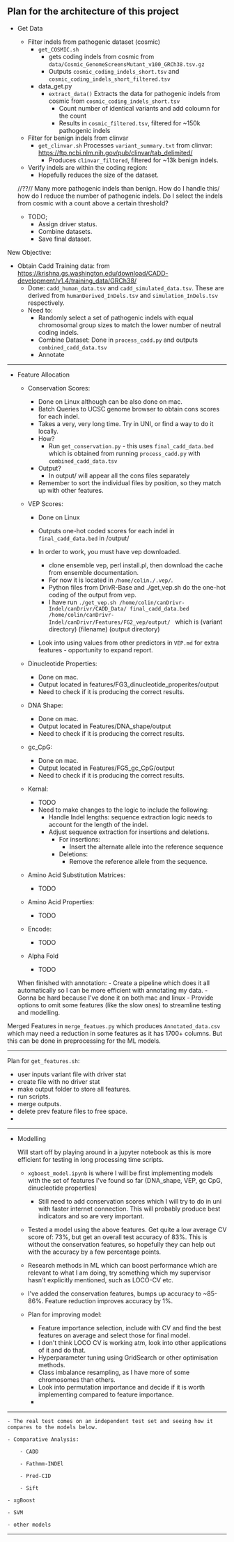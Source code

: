 

Plan for the architecture of this project
---------------------------------------------------------------------------------------

- Get Data 

    - Filter indels from pathogenic dataset (cosmic)
        - `get_COSMIC.sh`
            - gets coding indels from cosmic from `data/Cosmic_GenomeScreensMutant_v100_GRCh38.tsv.gz`
            - Outputs `cosmic_coding_indels_short.tsv` and `cosmic_coding_indels_short_filtered.tsv`
        - data_get.py 
            - `extract_data()` Extracts the data for pathogenic indels from cosmic from `cosmic_coding_indels_short.tsv`
                - Count number of identical variants and add coloumn for the count
                - Results in `cosmic_filtered.tsv`, filtered for ~150k pathogenic indels
    - Filter for benign indels from clinvar
        - `get_clinvar.sh` Processes `variant_summary.txt` from clinvar: https://ftp.ncbi.nlm.nih.gov/pub/clinvar/tab_delimited/
            - Produces `clinvar_filtered`, filtered for ~13k benign indels.
    - Verify indels are within the coding region:
        - Hopefully reduces the size of the dataset.
    
    //??// Many more pathogenic indels than benign. How do I handle this/ how do I reduce the number of pathogenic indels. Do I select the indels from cosmic with a count above a certain threshold? 

    - TODO;
        - Assign driver status.
        - Combine datasets.
        - Save final dataset.


New Objective:

- Obtain Cadd Training data: from https://krishna.gs.washington.edu/download/CADD-development/v1.4/training_data/GRCh38/ 
    - Done: `cadd_human_data.tsv` and `cadd_simulated_data.tsv`. These are derived from `humanDerived_InDels.tsv` and `simulation_InDels.tsv` respectively.
    - Need to:
        - Randomly select a set of pathogenic indels with equal chromosomal group sizes to match the lower number of neutral coding indels.
        - Combine Dataset: Done in `process_cadd.py` and outputs `combined_cadd_data.tsv`
        - Annotate

---------------------------------------------------------------------------------------
- Feature Allocation
    
    - Conservation Scores:
        - Done on Linux although can be also done on mac.
        - Batch Queries to UCSC genome browser to obtain cons scores for each indel.
        - Takes a very, very long time. Try in UNI, or find a way to do it locally.
        - How? 
            - Run `get_conservation.py` - this uses `final_cadd_data.bed` which is obtained from running `process_cadd.py` with `combined_cadd_data.tsv`
        - Output?
            - In output/ will appear all the cons files separately
        - Remember to sort the individual files by position, so they match up with other features.
    
    - VEP Scores:
        - Done on Linux
        - Outputs one-hot coded scores for each indel in `final_cadd_data.bed` in /output/
        - In order to work, you must have vep downloaded.
            - clone ensemble vep, perl install.pl, then download the cache from ensemble documentation.
            - For now it is located in `/home/colin./.vep/`.
            - Python files from DrivR-Base and ./get_vep.sh do the one-hot coding of the output from vep.
            - I have run `./get_vep.sh /home/colin/canDrivr-Indel/canDrivr/CADD_Data/ final_cadd_data.bed /home/colin/canDrivr-Indel/canDrivr/Features/FG2_vep/output/ ` which is (variant directory) (filename) (output directory)
        
        - Look into using values from other predictors in `VEP.md` for extra features - opportunity to expand report.
    

    - Dinucleotide Properties:
        - Done on mac.
        - Output located in features/FG3_dinucleotide_properites/output
        - Need to check if it is producing the correct results.

    - DNA Shape:
        - Done on mac.
        - Output located in Features/DNA_shape/output
        - Need to check if it is producing the correct results.

    - gc_CpG:
        - Done on mac.
        - Output located in Features/FG5_gc_CpG/output
        - Need to check if it is producing the correct results.

    - Kernal:
        - TODO
        - Need to make changes to the logic to include the following:
            - Handle Indel lengths: sequence extraction logic needs to account for the length of the indel.
            - Adjust sequence extraction for insertions and deletions.
                - For insertions:
                    - Insert the alternate allele into the reference sequence
                - Deletions:
                    - Remove the reference allele from the sequence.

    - Amino Acid Substitution Matrices:
        - TODO

    - Amino Acid Properties:
        - TODO

    - Encode:
        - TODO

    - Alpha Fold
        - TODO


    When finished with annotation:
        - Create a pipeline which does it all automatically so I can be more efficient with annotating my data.
        - Gonna be hard because I've done it on both mac and linux
        - Provide options to omit some features (like the slow ones) to streamline testing and modelling.


Merged Features in `merge_featues.py` which produces `Annotated_data.csv` which may need a reduction in some features as it has 1700+ columns. But this can be done in preprocessing for the ML models. 

---------------------------------------------------------------------------------------

Plan for `get_features.sh`:
- user inputs variant file with driver stat
- create file with no driver stat
- make output folder to store all features.
- run scripts.
- merge outputs.
- delete prev feature files to free space.
- 



---------------------------------------------------------------------------------------

- Modelling 

    Will start off by playing around in a jupyter notebook as this is more efficient for testing in long processing time scripts.
    
    - `xgboost_model.ipynb` is where I will be first implementing models with the set of features I've found so far (DNA_shape, VEP, gc CpG, dinucleotide properties)
        - Still need to add conservation scores which I will try to do in uni with faster internet connection. This will probably produce best indicators and so are very important.
    
    - Tested a model using the above features. Get quite a low average CV score of: 73%, but get an overall test accuracy of 83%. This is without the conservation features, so hopefully they can help out with the accuracy by a few percentage points. 

    - Research methods in ML which can boost performance which are relevant to what I am doing, try something which my supervisor hasn't explicitly mentioned, such as LOCO-CV etc.

    - I've added the conservation features, bumps up accuracy to ~85-86%. Feature reduction improves accuracy by 1%.
    
    - Plan for improving model:
        - Feature importance selection, include with CV and find the best features on average and select those for final model.
        - I don't think LOCO CV is working atm, look into other applications of it and do that.
        - Hyperparameter tuning using GridSearch or other optimisation methods.
        - Class imbalance resampling, as I have more of some chromosomes than others.
        - Look into permutation importance and decide if it is worth implementing compared to feature importance.
        - 


---------------------------------------------------------------------------------------


    - The real test comes on an independent test set and seeing how it compares to the models below. 

    - Comparative Analysis:

        - CADD

        - Fathmm-INDEl

        - Pred-CID

        - Sift
    
    - xgBoost

    - SVM

    - other models


---------------------------------------------------------------------------------------